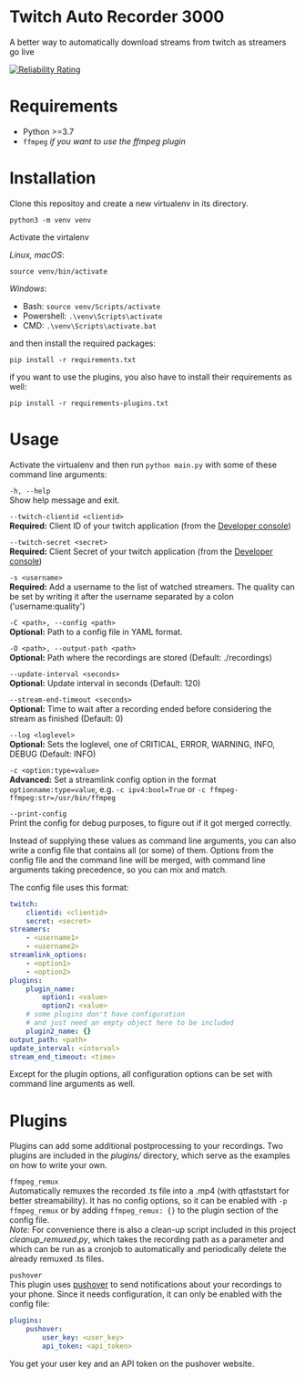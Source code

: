 # Twitch Auto Recorder 3000
A better way to automatically download streams from twitch as streamers go live

[![Reliability Rating](https://sonarcloud.io/api/project_badges/measure?project=jangxx_twitch-auto-recorder-3000&metric=reliability_rating)](https://sonarcloud.io/summary/new_code?id=jangxx_twitch-auto-recorder-3000)

# Requirements

- Python >=3.7
- `ffmpeg` _if you want to use the ffmpeg plugin_

# Installation

Clone this repositoy and create a new virtualenv in its directory.

    python3 -m venv venv

Activate the virtalenv

_Linux, macOS_:

    source venv/bin/activate

_Windows_:

- Bash: `source venv/Scripts/activate`
- Powershell: `.\venv\Scripts\activate`
- CMD: `.\venv\Scripts\activate.bat`

and then install the required packages:

    pip install -r requirements.txt

if you want to use the plugins, you also have to install their requirements as well:

    pip install -r requirements-plugins.txt

# Usage

Activate the virtualenv and then run `python main.py` with some of these command line arguments:

`-h, --help`  
Show help message and exit.

`--twitch-clientid <clientid>`  
**Required:** Client ID of your twitch application (from the [Developer console](https://dev.twitch.tv/console/apps))

`--twitch-secret <secret>`  
**Required:** Client Secret of your twitch application (from the [Developer console](https://dev.twitch.tv/console/apps))

`-s <username>`  
**Required:** Add a username to the list of watched streamers. The quality can be set by writing it after the username separated by a colon ('username:quality')

`-C <path>, --config <path>`  
**Optional:** Path to a config file in YAML format.

`-O <path>, --output-path <path>`  
**Optional:** Path where the recordings are stored (Default: ./recordings)

`--update-interval <seconds>`  
**Optional:** Update interval in seconds (Default: 120)

`--stream-end-timeout <seconds>`  
**Optional:** Time to wait after a recording ended before considering the stream as finished (Default: 0)

`--log <loglevel>`  
**Optional:** Sets the loglevel, one of CRITICAL, ERROR, WARNING, INFO, DEBUG (Default: INFO)

`-c <option:type=value>`  
**Advanced:** Set a streamlink config option in the format `optionname:type=value`, e.g. `-c ipv4:bool=True` or `-c ffmpeg-ffmpeg:str=/usr/bin/ffmpeg`
  
`--print-config`  
Print the config for debug purposes, to figure out if it got merged correctly.

Instead of supplying these values as command line arguments, you can also write a config file that contains all (or some) of them.
Options from the config file and the command line will be merged, with command line arguments taking precedence, so you can mix and match.

The config file uses this format:

```yaml
twitch:
    clientid: <clientid>
    secret: <secret>
streamers:
    - <username1>
    - <username2>
streamlink_options:
    - <option1>
    - <option2>
plugins:
    plugin_name:
        option1: <value>
        option2: <value>
    # some plugins don't have configuration 
    # and just need an empty object here to be included
    plugin2_name: {} 
output_path: <path>
update_interval: <interval>
stream_end_timeout: <time>
```

Except for the plugin options, all configuration options can be set with command line arguments as well.

# Plugins

Plugins can add some additional postprocessing to your recordings. Two plugins are included in the _plugins/_ directory, which serve as the examples on how to write your own.

`ffmpeg_remux`  
Automatically remuxes the recorded .ts file into a .mp4 (with qtfaststart for better streamability).
It has no config options, so it can be enabled with `-p ffmpeg_remux` or by adding `ffmpeg_remux: {}` to the plugin section of the config file.  
_Note:_ For convenience there is also a clean-up script included in this project _cleanup_remuxed.py_, which takes the recording path as a parameter and which can be run as a cronjob to automatically and periodically delete the already remuxed .ts files.

`pushover`  
This plugin uses [pushover](https://pushover.net) to send notifications about your recordings to your phone. Since it needs configuration, it can only be enabled with the config file:
```yaml
plugins:
    pushover:
        user_key: <user_key>
        api_token: <api_token>
```
You get your user key and an API token on the pushover website.
